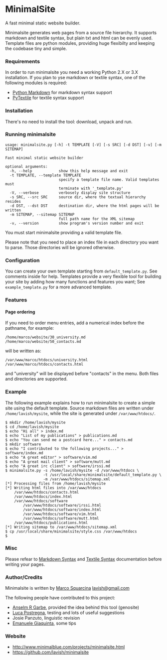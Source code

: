 MinimalSite
===========

A fast minimal static website builder.

Minimalsite generates web pages from a source file hierarchy. It supports
markdown and textile syntax, but plain txt and html can be evenly used.
Template files are python modules, providing huge flexibilty and keeping the
codebase tiny and simple.


### Requirements

In order to run minimalsite you need a working Python 2.X or 3.X installation.
If you plan to yse markdown or textile syntax, one of the following modules is
required:

* [Python Markdown][] for markdown syntax support
* [PyTextile][] for textile syntax support


### Installation

There's no need to install the tool: download, unpack and run.


### Running minimalsite

	usage: minimalsite.py [-h] -t TEMPLATE [-V] [-s SRC] [-d DST] [-v] [-m SITEMAP]
	
	Fast minimal static website builder
	
	optional arguments:
	  -h, --help            show this help message and exit
	  -t TEMPLATE, --template TEMPLATE
	                        specify a template file name. Valid templates must
	                        terminate with '_template.py'
	  -V, --verbose         verbosely display site structure
	  -s SRC, --src SRC     source dir, where the textual hierarchy resides
	  -d DST, --dst DST     destination dir, where the html pages will be written
	  -m SITEMAP, --sitemap SITEMAP
	                        full path name for the XML sitemap
	  -v, --version         show program's version number and exit

You must start minimalsite providing a valid template file.

Please note that you need to place an index file in each directory you want to
parse. Those directories will be ignored otherwise.


### Configuration

You can create your own template starting from `default_template.py`. See
comments inside for help. Templates provide a very flexible tool for building
your site by adding how many functions and features you want; See
`example_template.py` for a more advanced template.


### Features

#### Page ordering

If you need to order menu entries, add a numerical index before the pathname,
for example:

	/home/marco/website/30_university.md
	/home/marco/website/50_contacts.md

will be written as:

	/var/www/marco/htdocs/university.html
	/var/www/marco/htdocs/contacts.html

and "university" will be displayed before "contacts" in the menu. Both files and
directories are supported.


### Example

The following example explains how to run minimalsite to create a simple site
using the default template. Source markdown files are written under
`/home/lavish/mysite`, while the site is generated under `/var/www/htdocs/`.

	$ mkdir /home/lavish/mysite
	$ cd /home/lavish/mysite
	$ echo "Hi all" > index.md
	$ echo "List of my publications" > publications.md
	$ echo "You can send me a postcard here..." > contacts.md
	$ mkdir software
	$ echo "I contributed to the following projects..." > software/index.md
	$ echo "A great editor" > software/vim.md
	$ echo "A great mail client" > software/mutt.md
	$ echo "A great irc client" > software/irssi.md
	$ minimalsite.py -s /home/lavish/mysite -d /var/www/htdocs \
	                 -t /usr/local/share/minimalsite/default_template.py \
	                 -m /var/www/htdocs/sitemap.xml
	[*] Processing files from /home/lavish/mysite
	[*] Writing html files into /var/www/htdocs
	    /var/www/htdocs/contacts.html
	    /var/www/htdocs/index.html
	    /var/www/htdocs/software
	        /var/www/htdocs/software/irssi.html
	        /var/www/htdocs/software/index.html
	        /var/www/htdocs/software/vim.html
	        /var/www/htdocs/software/mutt.html
	    /var/www/htdocs/publications.html
	[*] Writing sitemap to /var/www/htdocs/sitemap.xml
	$ cp /usr/local/share/minimalsite/style.css /var/www/htdocs
	$


### Misc

Please refear to [Markdown Syntax][] and [Textile Syntax][] documentation before writing your pages.


### Author/Credits

Minimalsite is written by [Marco Squarcina][] <lavish@gmail.com>

The following people have contributed to this project:

* [Anselm R Garbe][], provided the idea behind this tool (genosite)
* [Luca Postregna][], testing and lots of useful suggestions
* Josie Panzuto, linguistic revision
* [Emanuele Giaquinta][], some tips


### Website

* http://www.minimalblue.com/projects/minimalsite.html
* https://github.com/lavish/minimalsite


[Python Markdown]:    http://www.freewisdom.org/projects/python-markdown
[PyTextile]:          http://loopcore.com/python-textile/
[Markdown Syntax]:    http://daringfireball.net/projects/markdown/syntax
[Textile Syntax]:     http://en.wikipedia.org/wiki/Textile_(markup_language)
[Marco Squarcina]:    http://www.minimalblue.com/
[Anselm R Garbe]:     http://garbe.us/
[Luca Postregna]:     http://luca.postregna.name/
[Emanuele Giaquinta]: http://tomaw.net/~exg/

